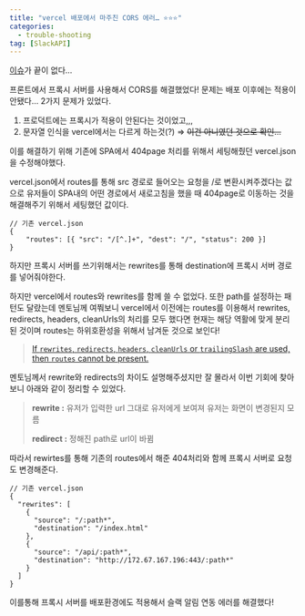 ```yaml
---
title: "vercel 배포에서 마주친 CORS 에러… ⭐️⭐️⭐️"
categories:
  - trouble-shooting
tag: [SlackAPI]
---
```


[이슈](https://github.com/prgrms-fe-devcourse/FEDC5_DevNamu_eunsu/pull/207#issue-2083813581)가 끝이 없다...

프론트에서 프록시 서버를 사용해서 CORS를 해결했었다! 문제는 배포 이후에는 적용이안됐다… 2가지 문제가 있었다.

1. 프로덕트에는 프록시가 적용이 안된다는 것이었고,,,
2. 문자열 인식을 vercel에서는 다르게 하는것(?) ⇒ ~~이건 아니였던 것으로 확인…~~

이를 해결하기 위해 기존에 SPA에서 404page 처리를 위해서 세팅해줬던 vercel.json을 수정해야했다.

vercel.json에서 routes를 통해 src 경로로 들어오는 요청을 /로 변환시켜주겠다는 값으로 유저들이 SPA내의 어떤 경로에서 새로고침을 했을 때 404page로 이동하는 것을 해결해주기 위해서 세팅했던 값이다.

```tsx
// 기존 vercel.json
{
	"routes": [{ "src": "/[^.]+", "dest": "/", "status": 200 }]
}
```

하지만 프록시 서버를 쓰기위해서는 rewrites를 통해 destination에 프록시 서버 경로를 넣어줘야한다.

하지만 vercel에서 routes와 rewrites를 함께 쓸 수 없었다. 또한 path를 설정하는 패턴도 달랐는데 멘토님께 여쭤보니 vercel에서 이전에는 routes를 이용해서 rewrites, redirects, headers, cleanUrls의 처리를 모두 했다면 현재는 해당 역활에 맞게 분리된 것이며 routes는 하위호환성을 위해서 남겨둔 것으로 보인다!

> [If `rewrites`, `redirects`, `headers`, `cleanUrls` or `trailingSlash` are used, then `routes` cannot be present.](https://github.com/prgrms-fe-devcourse/FEDC5_DevNamu_eunsu/pull/207#issuecomment-1893627348)

멘토님께서 rewrite와 redirects의 차이도 설명해주셨지만 잘 몰라서 이번 기회에 찾아보니 아래와 같이 정리할 수 있었다.

> **rewrite :** 유저가 입력한 url 그대로 유저에게 보여져 유저는 화면이 변경된지 모름
>
> **redirect :** 정해진 path로 url이 바뀜

따라서 rewirtes를 통해 기존의 routes에서 해준 404처리와 함께 프록시 서버로 요청도 변경해준다.

```tsx
// 기존 vercel.json
{
  "rewrites": [
    {
      "source": "/:path*",
      "destination": "/index.html"
    },
    {
      "source": "/api/:path*",
      "destination": "http://172.67.167.196:443/:path*"
    }
  ]
}
```

이를통해 프록시 서버를 배포환경에도 적용해서 슬랙 알림 연동 에러를 해결했다!

